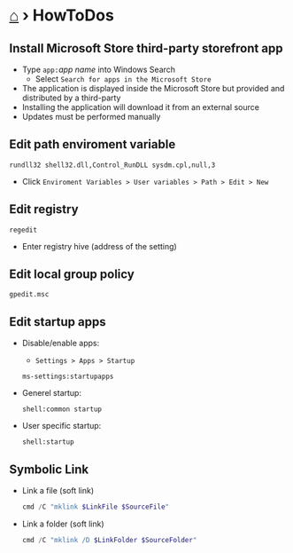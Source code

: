 # [⌂](README.md) › HowToDos

## Install Microsoft Store third-party storefront app

- Type `app:`_app name_ into Windows Search
  - Select `Search for apps in the Microsoft Store`
- The application is displayed inside the Microsoft Store but provided and distributed by a third-party
- Installing the application will download it from an external source
- Updates must be performed manually


## Edit path enviroment variable

```
rundll32 shell32.dll,Control_RunDLL sysdm.cpl,null,3
```
- Click `Enviroment Variables > User variables > Path > Edit > New`


## Edit registry

```
regedit
```
- Enter registry hive (address of the setting)


## Edit local group policy

```
gpedit.msc
```

## Edit startup apps

- Disable/enable apps:
  - `Settings > Apps > Startup`
  ```explorer
  ms-settings:startupapps
  ```

- Generel startup:
  ```explorer
  shell:common startup
  ```

- User specific startup:
  ```explorer
  shell:startup
  ```

## Symbolic Link

- Link a file (soft link)
  
  ```powershell
  cmd /C "mklink $LinkFile $SourceFile"
  ```

- Link a folder (soft link)

  ```powershell
  cmd /C "mklink /D $LinkFolder $SourceFolder"
  ```